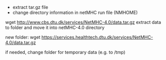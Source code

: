 - extract tar.gz file
- change directory information in netMHC run file (NMHOME)

wget http://www.cbs.dtu.dk/services/NetMHC-4.0/data.tar.gz
extract data to folder and move it into netMHC-4.0 directory

new folder:
wget https://services.healthtech.dtu.dk/services/NetMHC-4.0/data.tar.gz

if needed, change folder for temporary data (e.g. to /tmp)
